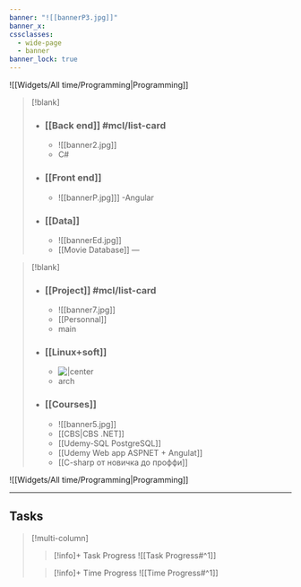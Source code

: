 ```yaml
---
banner: "![[bannerP3.jpg]]"
banner_x: 
cssclasses:
  - wide-page
  - banner
banner_lock: true
---
```


![[Widgets/All time/Programming|Programming]]

> [!blank]
> - ### [[Back end]] #mcl/list-card
> 	- ![[banner2.jpg]]
> 	- C#
> 
> - ### [[Front end]]
> 	- ![[bannerP.jpg]]]
> 	-Angular
> 
> - ### [[Data]]
> 	- ![[bannerEd.jpg]]
> 	- [[Movie Database]]  —

> [!blank]
> - ### [[Project]] #mcl/list-card
> 	- ![[banner7.jpg]]
> 	- [[Personnal]]
> 	- main
> 
> - ### [[Linux+soft]]
> 	- ![|center](http://i.gzn.jp/img/2017/12/26/death-star-construction/00_m.jpg) 
> 	- arch
> 
> - ### [[Сourses]]
> 	- ![[banner5.jpg]]
> 	- [[CBS|CBS .NET]] 
> 	- [[Udemy-SQL PostgreSQL]] 
> 	- [[Udemy Web app ASPNET + Angulat]]
> 	- [[C-sharp от новичка до проффи]]

![[Widgets/All time/Programming|Programming]]

----
## Tasks

> [!multi-column]
> 
>>[!info]+ Task Progress
>> ![[Task Progress#^1]]
>
>>[!info]+ Time Progress
>> ![[Time Progress#^1]]




<div style="margin-top: 0; padding-top: 0;"></div>

<!------------------------------- UNCOMMENT  
> [!multi-column]
> 
>>[!todo]+ Next Weeks Todo List
>> ![[Next Weeks Tasks#^1]]
>
>>[!todo]+ Next Months Todo List
>> ![[Next Months Tasks#^1]]
  --------------------------------------------->
